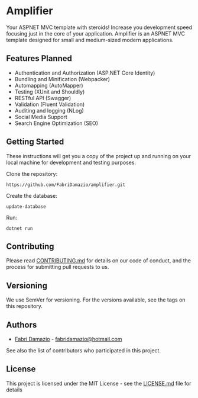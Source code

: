 # Amplifier

Your ASPNET MVC template with steroids!
Increase you development speed focusing just in the core of your application.
Amplifier is an ASPNET MVC template designed for small and medium-sized modern applications.

## Features Planned

- Authentication and Authorization (ASP.NET Core Identity)
- Bundling and Minification (Webpacker)
- Automapping (AutoMapper)
- Testing (XUnit and Shouldly)
- RESTful API (Swagger)
- Validation (Fluent Validation)
- Auditing and logging (NLog)
- Social Media Support
- Search Engine Optimization (SEO)

## Getting Started

These instructions will get you a copy of the project up and running on your local machine for development and testing purposes.

Clone the repository:
```
https://github.com/FabriDamazio/amplifier.git
```
Create the database:
 
```
update-database
```

Run:
```
dotnet run
```

## Contributing

Please read [CONTRIBUTING.md](https://github.com/FabriDamazio/amplifier/blob/master/CONTRIBUTING.md) for details on our code of conduct, and the process for submitting pull requests to us.

## Versioning

We use SemVer for versioning. For the versions available, see the tags on this repository.

## Authors

- [Fabri Damazio](https://github.com/fabridamazio) - fabridamazio@hotmail.com 

See also the list of contributors who participated in this project.

## License

This project is licensed under the MIT License - see the [LICENSE.md](https://github.com/FabriDamazio/amplifier/blob/master/LICENSE) file for details
